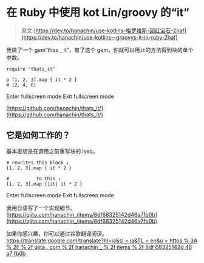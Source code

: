 # 在 Ruby 中使用 kot Lin/groovy 的“it”

> 原文:[https://dev.to/hanachin/use-kotlins-格罗维斯-因红宝石-2haf](https://dev.to/hanachin/use-kotlins--groovys-it-in-ruby-2haf)

我做了一个 gem“thas _ it”，有了这个 gem，你就可以用`it`的方法得到块的单个参数。

```
require "thats_it"

p [1, 2, 3].map { it * 2 }
# [2, 4, 6] 
```

Enter fullscreen mode Exit fullscreen mode

[https://github.com/hanachin/thats_it/](https://github.com/hanachin/thats_it/)

## 它是如何工作的？

基本思想是在调用之前重写块的 iseq。

```
# rewrites this block ↓
[1, 2, 3].map { it * 2 }

#          to this ↓
[1, 2, 3].map {|it| it * 2 } 
```

Enter fullscreen mode Exit fullscreen mode

我用日语写了一个实现细节。
[https://qiita.com/hanachin_/items/8df68325142d46a7fb0b](https://qiita.com/hanachin_/items/8df68325142d46a7fb0b)

如果你感兴趣，你可以通过谷歌翻译阅读。
[https://translate.google.com/translate?hl=ja&sl = ja&TL = en&u = https % 3A % 2F % 2f qiita . com % 2f hanachin _ % 2f items % 2f 8df 68325142d 46 a7 fb0b](https://translate.google.com/translate?hl=ja&sl=ja&tl=en&u=https%3A%2F%2Fqiita.com%2Fhanachin_%2Fitems%2F8df68325142d46a7fb0b)